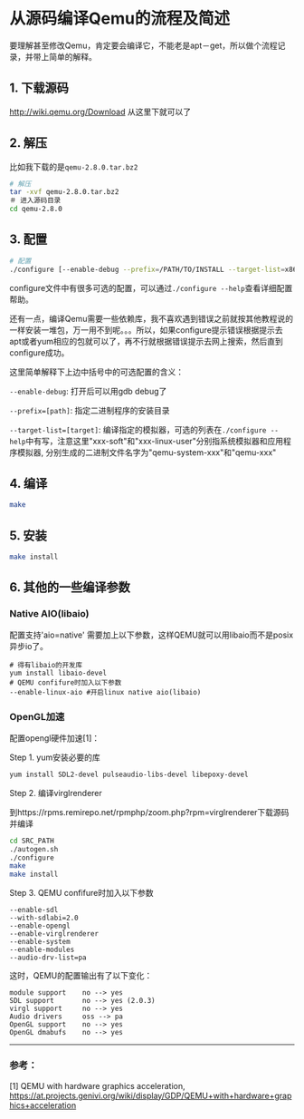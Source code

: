 # 从源码编译Qemu的流程及简述

要理解甚至修改Qemu，肯定要会编译它，不能老是apt－get，所以做个流程记录，并带上简单的解释。

## 1. 下载源码

 http://wiki.qemu.org/Download 从这里下就可以了

## 2. 解压

比如我下载的是`qemu-2.8.0.tar.bz2`
~~~bash
# 解压
tar -xvf qemu-2.8.0.tar.bz2
＃ 进入源码目录
cd qemu-2.8.0
~~~

## 3. 配置
~~~bash
# 配置
./configure [--enable-debug --prefix=/PATH/TO/INSTALL --target-list=x86_64-softmmu]
~~~
configure文件中有很多可选的配置，可以通过`./configure --help`查看详细配置帮助。

还有一点，编译Qemu需要一些依赖库，我不喜欢遇到错误之前就按其他教程说的一样安装一堆包，万一用不到呢。。。所以，如果configure提示错误根据提示去apt或者yum相应的包就可以了，再不行就根据错误提示去网上搜索，然后直到configure成功。

这里简单解释下上边中括号中的可选配置的含义：

`--enable-debug`: 打开后可以用gdb debug了

`--prefix=[path]`: 指定二进制程序的安装目录

`--target-list=[target]`: 编译指定的模拟器，可选的列表在`./configure --help`中有写，注意这里"xxx-soft"和"xxx-linux-user"分别指系统模拟器和应用程序模拟器, 分别生成的二进制文件名字为"qemu-system-xxx"和"qemu-xxx"

## 4. 编译
~~~bash
make
~~~

## 5. 安装
~~~bash
make install
~~~


## 6. 其他的一些编译参数

### Native AIO(libaio)

配置支持'aio=native' 需要加上以下参数，这样QEMU就可以用libaio而不是posix异步io了。
```
# 得有libaio的开发库
yum install libaio-devel
# QEMU confifure时加入以下参数
--enable-linux-aio #开启linux native aio(libaio)
```
### OpenGL加速

配置opengl硬件加速[1]：

Step 1. yum安装必要的库
```bash 
yum install SDL2-devel pulseaudio-libs-devel libepoxy-devel
```

Step 2. 编译virglrenderer

到https://rpms.remirepo.net/rpmphp/zoom.php?rpm=virglrenderer下载源码并编译
```bash
cd SRC_PATH
./autogen.sh
./configure
make
make install
```

Step 3. QEMU confifure时加入以下参数
```
--enable-sdl
--with-sdlabi=2.0
--enable-opengl
--enable-virglrenderer
--enable-system
--enable-modules
--audio-drv-list=pa
```

这时，QEMU的配置输出有了以下变化：
```
module support    no --> yes
SDL support       no --> yes (2.0.3)
virgl support     no --> yes
Audio drivers     oss --> pa
OpenGL support    no --> yes
OpenGL dmabufs    no --> yes
```

---

### 参考：

[1] QEMU with hardware graphics acceleration, https://at.projects.genivi.org/wiki/display/GDP/QEMU+with+hardware+graphics+acceleration